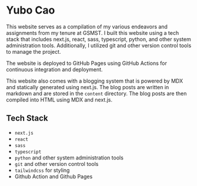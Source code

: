 # Yubo Cao

This website serves as a compilation of my various endeavors and assignments
from my tenure at GSMST. I built this website using a tech stack that includes
next.js, react, sass, typescript, python, and other system administration tools.
Additionally, I utilized git and other version control tools to manage the
project.

The website is deployed to GitHub Pages using GitHub Actions for continuous
integration and deployment.

This website also comes with a blogging system that is powered by MDX and
statically generated using next.js. The blog posts are written in markdown and
are stored in the `content` directory. The blog posts are then compiled into
HTML using MDX and next.js.

## Tech Stack

-   `next.js`
-   `react`
-   `sass`
-   `typescript`
-   `python` and other system administration tools
-   `git` and other version control tools
-   `tailwindcss` for styling
-   Github Action and Github Pages